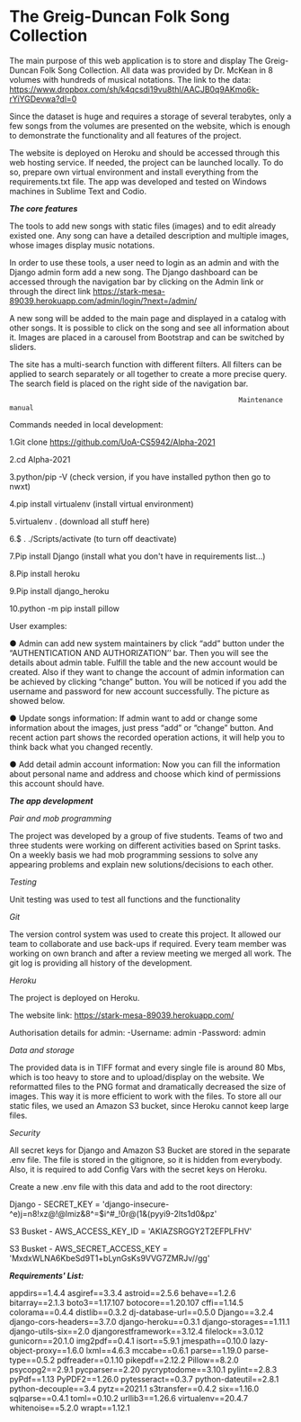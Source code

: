 # The Greig-Duncan Folk Song Collection

The main purpose of this web application is to store and display The Greig-Duncan Folk Song Collection. All data was provided by Dr. McKean in 8 volumes with hundreds of musical notations. The link to the data: https://www.dropbox.com/sh/k4qcsdi19vu8thl/AACJB0q9AKmo6k-rYiYGDevwa?dl=0 

Since the dataset is huge and requires a storage of several terabytes, only a few songs from the volumes are presented on the website, which is enough to demonstrate the functionality and all features of the project.

The website is deployed on Heroku and should be accessed through this web hosting service. If needed, the project can be launched locally. To do so, prepare own virtual environment and install everything from the requirements.txt file. The app was developed and tested on Windows machines in Sublime Text and Codio.

**_The core features_**

The tools to add new songs with static files (images) and to edit already existed one. Any song can have a detailed description and multiple images, whose images display music notations.

In order to use these tools, a user need to login as an admin and with the Django admin form add a new song. The Django dashboard can be accessed through the navigation bar by clicking on the Admin link or through the direct link https://stark-mesa-89039.herokuapp.com/admin/login/?next=/admin/

A new song will be added to the main page and displayed in a catalog with other songs. It is possible to click on the song and see all information about it. Images are placed in a carousel from Bootstrap and can be switched by sliders.

The site has a multi-search function with different filters. All filters can be applied to search separately or all together to create a more precise query. The search field is placed on the right side of the navigation bar.

                                                             Maintenance manual

Commands needed in local development:

1.Git clone https://github.com/UoA-CS5942/Alpha-2021

2.cd Alpha-2021

3.python/pip -V (check version, if you have installed python then go to nwxt)

4.pip install virtualenv  (install virtual environment)

5.virtualenv .  (download all stuff here)

6.$ . ./Scripts/activate  (to turn off deactivate)

7.Pip install Django   (install what you don't have in requirements list...)

8.Pip install heroku

9.Pip install django_heroku

10.python -m pip install pillow

User examples:

● Admin can add new system maintainers by click “add” button under the “AUTHENTICATION AND AUTHORIZATION’’ bar. Then you will see the details about admin table. Fulfill the table and the new account would be created. 
Also if they want to change the account of admin information can be achieved by clicking “change” button. You will be noticed if you add  the username and password for new account successfully. The picture as showed below.

● Update songs information: If admin want to add or change some information about the images, just press “add” or “change” button. And recent action part shows the recorded operation actions, it will help you to think back what you changed recently.

● Add detail admin account information: Now you can fill the information about personal name and address and choose which kind of permissions this account should have.


**_The app development_**

*Pair and mob programming*

The project was developed by a group of five students. Teams of two and three students were working on different activities based on Sprint tasks. On a weekly basis we had mob programming sessions to solve any appearing problems and explain new solutions/decisions to each other.

*Testing*

Unit testing was used to test all functions and the functionality

*Git*  

The version control system was used to create this project. It allowed our team to collaborate and use back-ups if required. Every team member was working on own branch and after a review meeting we merged all work. The git log is providing all history of the development.

*Heroku* 

The project is deployed on Heroku.

The website link: https://stark-mesa-89039.herokuapp.com/

Authorisation details for admin:
-Username: admin
-Password: admin

*Data and storage*

The provided data is in TIFF format and every single file is around 80 Mbs, which is too heavy to store and to upload/display on the website. We reformatted files to the PNG format and dramatically decreased the size of images. This way it is more efficient to work with the files. To store all our static files, we used an Amazon S3 bucket, since Heroku cannot keep large files.

*Security*

All secret keys for Django and Amazon S3 Bucket are stored in the separate .env file. The file is stored in the gitignore, so it is hidden from everybody. Also, it is required to add Config Vars with the secret keys on Heroku.

Create a new .env file with this data and add to the root directory:

Django - SECRET_KEY = 'django-insecure-^e)j=n8!xz@!@lmiz&8^=$i^#_!0r@(1&(pyyi9-2lts1d0&pz'

S3 Busket - AWS_ACCESS_KEY_ID = 'AKIAZSRGGY2T2EFPLFHV'

S3 Busket - AWS_SECRET_ACCESS_KEY = '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'


**_Requirements' List:_**

appdirs==1.4.4
asgiref==3.3.4
astroid==2.5.6
behave==1.2.6
bitarray==2.1.3
boto3==1.17.107
botocore==1.20.107
cffi==1.14.5
colorama==0.4.4
distlib==0.3.2
dj-database-url==0.5.0
Django==3.2.4
django-cors-headers==3.7.0
django-heroku==0.3.1
django-storages==1.11.1
django-utils-six==2.0
djangorestframework==3.12.4
filelock==3.0.12
gunicorn==20.1.0
img2pdf==0.4.1
isort==5.9.1
jmespath==0.10.0
lazy-object-proxy==1.6.0
lxml==4.6.3
mccabe==0.6.1
parse==1.19.0
parse-type==0.5.2
pdfreader==0.1.10
pikepdf==2.12.2
Pillow==8.2.0
psycopg2==2.9.1
pycparser==2.20
pycryptodome==3.10.1
pylint==2.8.3
pyPdf==1.13
PyPDF2==1.26.0
pytesseract==0.3.7
python-dateutil==2.8.1
python-decouple==3.4
pytz==2021.1
s3transfer==0.4.2
six==1.16.0
sqlparse==0.4.1
toml==0.10.2
urllib3==1.26.6
virtualenv==20.4.7
whitenoise==5.2.0
wrapt==1.12.1
